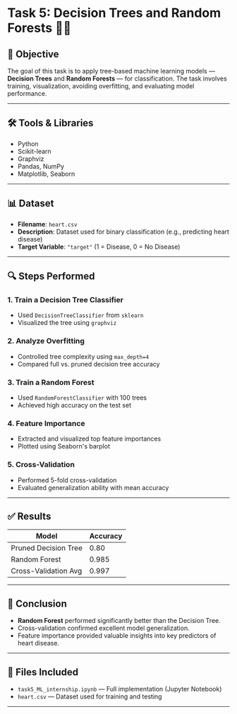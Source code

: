 # Task 5: Decision Trees and Random Forests 🌳🌲

## 🎯 Objective
The goal of this task is to apply tree-based machine learning models — **Decision Trees** and **Random Forests** — for classification. The task involves training, visualization, avoiding overfitting, and evaluating model performance.

---

## 🛠️ Tools & Libraries
- Python
- Scikit-learn
- Graphviz
- Pandas, NumPy
- Matplotlib, Seaborn

---

## 📊 Dataset
- **Filename**: `heart.csv`
- **Description**: Dataset used for binary classification (e.g., predicting heart disease)
- **Target Variable**: `"target"` (1 = Disease, 0 = No Disease)

---

## 🔍 Steps Performed

### 1. Train a Decision Tree Classifier
- Used `DecisionTreeClassifier` from `sklearn`
- Visualized the tree using `graphviz`

### 2. Analyze Overfitting
- Controlled tree complexity using `max_depth=4`
- Compared full vs. pruned decision tree accuracy

### 3. Train a Random Forest
- Used `RandomForestClassifier` with 100 trees
- Achieved high accuracy on the test set

### 4. Feature Importance
- Extracted and visualized top feature importances
- Plotted using Seaborn's barplot

### 5. Cross-Validation
- Performed 5-fold cross-validation
- Evaluated generalization ability with mean accuracy

---

## ✅ Results

| Model                | Accuracy       |
|---------------------|----------------|
| Pruned Decision Tree| 0.80           |
| Random Forest       | 0.985          |
| Cross-Validation Avg| 0.997          |

---

## 📌 Conclusion
- **Random Forest** performed significantly better than the Decision Tree.
- Cross-validation confirmed excellent model generalization.
- Feature importance provided valuable insights into key predictors of heart disease.

---

## 📁 Files Included
- `task5_ML_internship.ipynb` — Full implementation (Jupyter Notebook)
- `heart.csv` — Dataset used for training and testing


---



